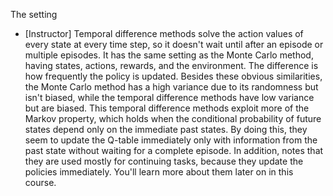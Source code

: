 The setting
- [Instructor] Temporal difference methods solve the action values of every state at every time step, so it doesn't wait until after an episode or multiple episodes. It has the same setting as the Monte Carlo method, having states, actions, rewards, and the environment. The difference is how frequently the policy is updated. Besides these obvious similarities, the Monte Carlo method has a high variance due to its randomness but isn't biased, while the temporal difference methods have low variance but are biased. This temporal difference methods exploit more of the Markov property, which holds when the conditional probability of future states depend only on the immediate past states. By doing this, they seem to update the Q-table immediately only with information from the past state without waiting for a complete episode. In addition, notes that they are used mostly for continuing tasks, because they update the policies immediately. You'll learn more about them later on in this course.